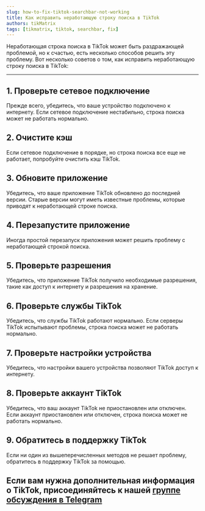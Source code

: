 ```yaml
---
slug: how-to-fix-tiktok-searchbar-not-working
title: Как исправить неработающую строку поиска в TikTok
authors: tikMatrix
tags: [tikmatrix, tiktok, searchbar, fix]
---
```


Неработающая строка поиска в TikTok может быть раздражающей проблемой, но к счастью, есть несколько способов решить эту проблему. Вот несколько советов о том, как исправить неработающую строку поиска в TikTok:
<!--truncate-->
---

## 1. Проверьте сетевое подключение

Прежде всего, убедитесь, что ваше устройство подключено к интернету. Если сетевое подключение нестабильно, строка поиска может не работать нормально.

## 2. Очистите кэш

Если сетевое подключение в порядке, но строка поиска все еще не работает, попробуйте очистить кэш TikTok.

## 3. Обновите приложение

Убедитесь, что ваше приложение TikTok обновлено до последней версии. Старые версии могут иметь известные проблемы, которые приводят к неработающей строке поиска.

## 4. Перезапустите приложение

Иногда простой перезапуск приложения может решить проблему с неработающей строкой поиска.

## 5. Проверьте разрешения

Убедитесь, что приложение TikTok получило необходимые разрешения, такие как доступ к интернету и разрешения на хранение.

## 6. Проверьте службы TikTok

Убедитесь, что службы TikTok работают нормально. Если серверы TikTok испытывают проблемы, строка поиска может не работать нормально.

## 7. Проверьте настройки устройства

Убедитесь, что настройки вашего устройства позволяют TikTok доступ к интернету.

## 8. Проверьте аккаунт TikTok

Убедитесь, что ваш аккаунт TikTok не приостановлен или отключен. Если аккаунт приостановлен или отключен, строка поиска может не работать нормально.

## 9. Обратитесь в поддержку TikTok

Если ни один из вышеперечисленных методов не решает проблему, обратитесь в поддержку TikTok за помощью.

## Если вам нужна дополнительная информация о TikTok, присоединяйтесь к нашей [группе обсуждения в Telegram](https://t.me/tikmatrix_chat)
